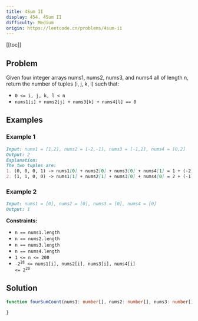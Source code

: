 ```yaml
---
title: 4Sum II
display: 454. 4Sum II
difficulty: Medium
origin: https://leetcode.cn/problems/4sum-ii
---
```


[[toc]]

## Problem

Given four integer arrays nums1, nums2, nums3, and nums4 all of length n, return the number of tuples (i, j, k, l) such that:

- `0 <= i, j, k, l < n`
- `nums1[i] + nums2[j] + nums3[k] + nums4[l] == 0`

## Examples

### Example 1

```md
Input: nums1 = [1,2], nums2 = [-2,-1], nums3 = [-1,2], nums4 = [0,2]
Output: 2
Explanation:
The two tuples are:
1. (0, 0, 0, 1) -> nums1[0] + nums2[0] + nums3[0] + nums4[1] = 1 + (-2) + (-1) + 2 = 0
2. (1, 1, 0, 0) -> nums1[1] + nums2[1] + nums3[0] + nums4[0] = 2 + (-1) + (-1) + 0 = 0
```

### Example 2

```md
Input: nums1 = [0], nums2 = [0], nums3 = [0], nums4 = [0]
Output: 1
```

**Constraints:**

- `n == nums1.length`
- `n == nums2.length`
- `n == nums3.length`
- `n == nums4.length`
- `1 <= n <= 200`
- <code>-2<sup>28</sup> <= nums1[i], nums2[i], nums3[i], nums4[i] <= 2<sup>28</sup></code>

## Solution

```ts
function fourSumCount(nums1: number[], nums2: number[], nums3: number[], nums4: number[]): number {

}
```

